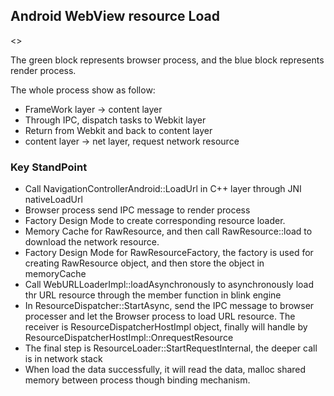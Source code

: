 ## Android WebView resource Load

<>

The green block represents browser process, and the blue block represents render process. 

The whole process show as follow:

- FrameWork layer -> content layer
- Through IPC, dispatch tasks to Webkit layer
- Return from Webkit and back to content layer
- content layer -> net layer, request network resource 

### Key StandPoint 

- Call NavigationControllerAndroid::LoadUrl in C++ layer through JNI nativeLoadUrl
- Browser process send IPC message to render process
- Factory Design Mode to create corresponding resource loader.
- Memory Cache for RawResource, and then call RawResource::load to download the network resource.
- Factory Design Mode for RawResourceFactory, the factory is used for creating RawResource object, and then store the object in memoryCache
- Call WebURLLoaderImpl::loadAsynchronously to asynchronously load thr URL resource through the member function in blink engine
- In ResourceDispatcher::StartAsync, send the IPC message to browser processer and let the Browser process to load URL resource. The receiver is ResourceDispatcherHostImpl object, finally will handle by ResourceDispatcherHostImpl::OnrequestResource
- The final step is ResourceLoader::StartRequestInternal, the deeper call is in network stack
- When load the data successfully, it will read the data, malloc shared memory between process though binding mechanism.